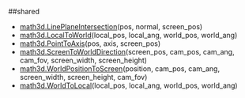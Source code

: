 
##shared

- [math3d.LinePlaneIntersection](nil)(pos, normal, screen_pos)
- [math3d.LocalToWorld](nil)(local_pos, local_ang, world_pos, world_ang)
- [math3d.PointToAxis](nil)(pos, axis, screen_pos)
- [math3d.ScreenToWorldDirection](nil)(screen_pos, cam_pos, cam_ang, cam_fov, screen_width, screen_height)
- [math3d.WorldPositionToScreen](nil)(position, cam_pos, cam_ang, screen_width, screen_height, cam_fov)
- [math3d.WorldToLocal](nil)(local_pos, local_ang, world_pos, world_ang)